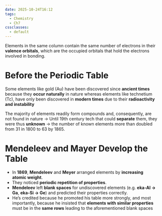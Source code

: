 ```yaml
---
date: 2025-10-24T16:12
tags:
  - Chemistry
  - Ch7
cssclasses:
  - default
---
```

Elements in the same column contain the same number of electrons in their **valence orbitals**, which are the occupied orbitals that hold the electrons involved in bonding.

# Before the Periodic Table 

Some elements like gold (Au) have been discovered since **ancient times** because they **occur naturally** in nature whereas elements like technetium (Tc), have only been discovered in **modern times** due to their **radioactivity and instability** 

The majority of elements readily form compounds and, consequently, are not found in nature 
	-> Until 19th century tech that could **separate** them, they were thus **unknown**
	-> the number of known elements more than doubled from 31 in 1800 to 63 by 1865.

# Mendeleev and Mayer Develop the Table

- In **1869**, **Mendeleev** and **Meyer** arranged elements by **increasing atomic weight**.
- They noticed **periodic repetition of properties**. 
- **Mendeleev** left **blank spaces** for undiscovered elements (e.g. **eka-Al → Ga**, **eka-Si → Ge**) and predicted their properties correctly.
- He’s credited because he promoted his table more strongly, and most importantly, because he insisted that **elements with similar properties** must be in the **same rows** leading to the aforementioned blank spaces